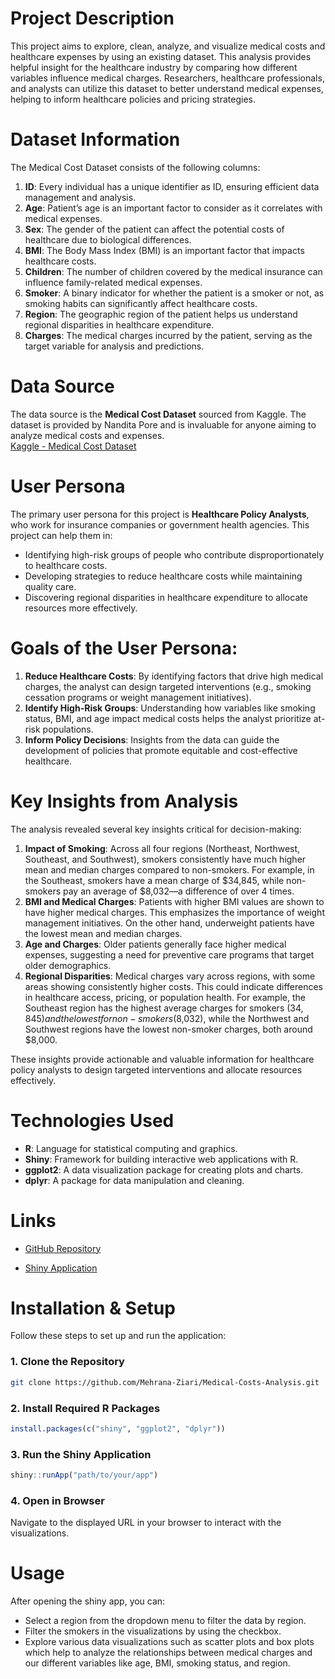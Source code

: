 # Project Description
This project aims to explore, clean, analyze, and visualize medical costs and healthcare expenses by using an existing dataset. This analysis provides helpful insight for the healthcare industry by comparing how different variables influence medical charges. Researchers, healthcare professionals, and analysts can utilize this dataset to better understand medical expenses, helping to inform healthcare policies and pricing strategies.

# Dataset Information
The Medical Cost Dataset consists of the following columns:
1. **ID**: Every individual has a unique identifier as ID, ensuring efficient data management and analysis.
2. **Age**: Patient’s age is an important factor to consider as it correlates with medical expenses.
3. **Sex**: The gender of the patient can affect the potential costs of healthcare due to biological differences.
4. **BMI**: The Body Mass Index (BMI) is an important factor that impacts healthcare costs.
5. **Children**: The number of children covered by the medical insurance can influence family-related medical expenses.
6. **Smoker**: A binary indicator for whether the patient is a smoker or not, as smoking habits can significantly affect healthcare costs.
7. **Region**: The geographic region of the patient helps us understand regional disparities in healthcare expenditure.
8. **Charges**: The medical charges incurred by the patient, serving as the target variable for analysis and predictions.

# Data Source
The data source is the **Medical Cost Dataset** sourced from Kaggle. The dataset is provided by Nandita Pore and is invaluable for anyone aiming to analyze medical costs and expenses.  
[Kaggle - Medical Cost Dataset](https://www.kaggle.com/datasets/nanditapore/medical-cost-dataset)

# User Persona
The primary user persona for this project is **Healthcare Policy Analysts**, who work for insurance companies or government health agencies. This project can help them in:
- Identifying high-risk groups of people who contribute disproportionately to healthcare costs.
- Developing strategies to reduce healthcare costs while maintaining quality care.
- Discovering regional disparities in healthcare expenditure to allocate resources more effectively.

# Goals of the User Persona:
1. **Reduce Healthcare Costs**: By identifying factors that drive high medical charges, the analyst can design targeted interventions (e.g., smoking cessation programs or weight management initiatives).
2. **Identify High-Risk Groups**: Understanding how variables like smoking status, BMI, and age impact medical costs helps the analyst prioritize at-risk populations.
3. **Inform Policy Decisions**: Insights from the data can guide the development of policies that promote equitable and cost-effective healthcare.

# Key Insights from Analysis
The analysis revealed several key insights critical for decision-making:
1. **Impact of Smoking**: Across all four regions (Northeast, Northwest, Southeast, and Southwest), smokers consistently have much higher mean and median charges compared to non-smokers. For example, in the Southeast, smokers have a mean charge of $34,845, while non-smokers pay an average of $8,032—a difference of over 4 times.
2. **BMI and Medical Charges**: Patients with higher BMI values are shown to have higher medical charges. This emphasizes the importance of weight management initiatives. On the other hand, underweight patients have the lowest mean and median charges.
3. **Age and Charges**: Older patients generally face higher medical expenses, suggesting a need for preventive care programs that target older demographics.
4. **Regional Disparities**: Medical charges vary across regions, with some areas showing consistently higher costs. This could indicate differences in healthcare access, pricing, or population health. For example, the Southeast region has the highest average charges for smokers ($34,845) and the lowest for non-smokers ($8,032), while the Northwest and Southwest regions have the lowest non-smoker charges, both around $8,000.

These insights provide actionable and valuable information for healthcare policy analysts to design targeted interventions and allocate resources effectively.

# Technologies Used
- **R**: Language for statistical computing and graphics.
- **Shiny**: Framework for building interactive web applications with R.
- **ggplot2**: A data visualization package for creating plots and charts.
- **dplyr**: A package for data manipulation and cleaning.

# Links
- [GitHub Repository](https://github.com/24W-DGPH/GPH-Mehrana-ziari)

- [Shiny Application](https://fatemehziari.shinyapps.io/med_cost/)

  
# Installation & Setup
 Follow these steps to set up and run the application:

### 1. Clone the Repository
```sh
git clone https://github.com/Mehrana-Ziari/Medical-Costs-Analysis.git
```

### 2. Install Required R Packages

```r
install.packages(c("shiny", "ggplot2", "dplyr"))
```

### 3. Run the Shiny Application
```r
shiny::runApp("path/to/your/app")
```

### 4. Open in Browser
Navigate to the displayed URL in your browser to interact with the visualizations.

# Usage
 After opening the shiny app, you can:
- Select a region from the dropdown menu to filter the data by region.
- Filter the smokers in the visualizations by using the checkbox.
- Explore various data visualizations such as scatter plots and box plots which help to analyze the relationships between medical charges and our different variables like age, BMI, smoking status, and region.

